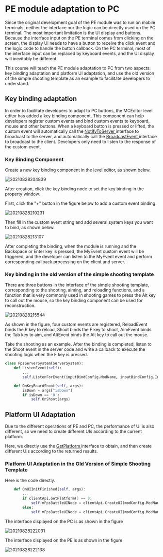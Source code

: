 # PE module adaptation to PC 

Since the original development goal of the PE module was to run on mobile terminals, neither the interface nor the logic can be directly used on the PC terminal. The most important limitation is the UI display and buttons. Because the interface input on the PE terminal comes from clicking on the screen, the display UI needs to have a button to receive the click event and the logic code to handle the button callback. On the PC terminal, most of the interface input can be replaced by keyboard events, and the UI display will inevitably be different. 

This course will teach the PE module adaptation to PC from two aspects: key binding adaptation and platform UI adaptation, and use the old version of the simple shooting template as an example to facilitate developers to understand. 

## Key binding adaptation 

In order to facilitate developers to adapt to PC buttons, the MCEditor level editor has added a key binding component. This component can help developers register custom events and bind custom events to keyboard, mouse and other buttons. When a keyboard button is pressed or lifted, the custom event will automatically call the <a href="../../../mcdocs/1-ModAPI/接口/通用/事件.html#notifytoserver" rel="noopenner"> NotifyToServer </a> interface to broadcast to the server, and automatically call the <a href="../../../mcdocs/1-ModAPI/界面/通用/事件.html#broadcastevent" rel="noopenner"> BroadcastEvent </a> interface to broadcast to the client. Developers only need to listen to the response of the custom event. 

### Key Binding Component 

Create a new key binding component in the level editor, as shown below. 

![20210828204839](./picture/peTOpc/20210828204839.png) 

After creation, click the key binding node to set the key binding in the property window. 

First, click the "+" button in the figure below to add a custom event binding. 

![20210828210231](./picture/peTOpc/20210828210231.png) 

Then fill in the custom event string and add several system keys you want to bind, as shown below. 

![20210828213107](./picture/peTOpc/20210828213107.png) 

After completing the binding, when the module is running and the Backspace or Enter key is pressed, the MyEvent custom event will be triggered, and the developer can listen to the MyEvent event and perform corresponding callback processing on the client and server.

### Key binding in the old version of the simple shooting template 

There are three buttons in the interface of the simple shooting template, corresponding to the shooting, aiming, and reloading functions, and a function that is very commonly used in shooting games to press the Alt key to call out the mouse, so the key binding component can be used for reconstruction. 

![20210828215544](./picture/peTOpc/20210828215544.png) 

As shown in the figure, four custom events are registered, ReloadEvent binds the R key to reload, Shoot binds the F key to shoot, AimEvent binds the Tab key to aim, and AltEvent binds the Alt key to call out the mouse. 

Take the shooting as an example. After the binding is completed, listen to the Shoot event in the server code and write a callback to execute the shooting logic when the F key is pressed. 

```python
class FpsServerSystem(ServerSystem):
    def ListenEvent(self):
        ...
        self.ListenForEvent(inputBindConfig.ModName, inputBindConfig.InputBindClientSystem, modConfig.ShootEvent, self, self.OnKeyBoardShoot)

    def OnKeyBoardShoot(self, args):
        isDown = args["isDown"]
        if isDown == '0':
            self.OnShoot(args)

```


## Platform UI Adaptation 

Due to the different operations of PE and PC, the performance of UI is also different, so we need to create different UIs according to the current platform. 

Here, we directly use the <a href="../../../mcdocs/1-ModAPI/接口/通用/地方设备.html#getplatform" rel="noopenner"> GetPlatform </a> interface to obtain, and then create different UIs according to the returned results. 

### Platform UI Adaptation in the Old Version of Simple Shooting Template 

Here is the code directly. 

```python
    def OnUIInitFinished(self, args):
        ...
        if clientApi.GetPlatform() == 0:
            self.mFpsBattleUINode = clientApi.CreateUI(modConfig.ModName, modConfig.FpsBattlePCUIName, {"isHud": 1})
        else:
            self.mFpsBattleUINode = clientApi.CreateUI(modConfig.ModName, modConfig.FpsBattleUIName, {"isHud": 1}) 

``` 

The interface displayed on the PC is as shown in the figure 

![20210828222031](./picture/peTOpc/20210828222031.png) 

The interface displayed on the PE is as shown in the figure 

![20210828222138](./picture/peTOpc/20210828222138.png)